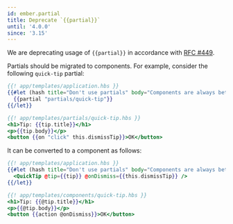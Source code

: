 ```yaml
---
id: ember.partial
title: Deprecate `{{partial}}`
until: '4.0.0'
since: '3.15'
---
```


We are deprecating usage of `{{partial}}` in accordance with [RFC #449](https://github.com/emberjs/rfcs/blob/master/text/0449-deprecate-partials.md).

Partials should be migrated to components. For example, consider the following `quick-tip` partial:

```hbs
{{! app/templates/application.hbs }}
{{#let (hash title="Don't use partials" body="Components are always better") as |tip|}}
  {{partial "partials/quick-tip"}}
{{/let}}
```

```hbs
{{! app/templates/partials/quick-tip.hbs }}
<h1>Tip: {{tip.title}}</h1>
<p>{{tip.body}}</p>
<button {{on "click" this.dismissTip}}>OK</button>
```

It can be converted to a component as follows:

```hbs
{{! app/templates/application.hbs }}
{{#let (hash title="Don't use partials" body="Components are always better") as |tip|}}
  <QuickTip @tip={{tip}} @onDismiss={{this.dismissTip}} />
{{/let}}
```

```hbs
{{! app/templates/components/quick-tip.hbs }}
<h1>Tip: {{@tip.title}}</h1>
<p>{{@tip.body}}</p>
<button {{action @onDismiss}}>OK</button>
```
